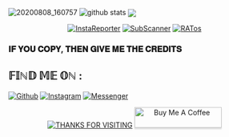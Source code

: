 ![20200808_160757](https://1.bp.blogspot.com/-qC8kV4h_PfU/X8-QgpRi5NI/AAAAAAAAAsU/CMNUn-ACVU0IelXKYHrTTSw0zAeH27fZQCLcBGAsYHQ/s2893/muneebwanee.jpg)
![github stats](https://github-readme-stats.vercel.app/api?username=muneebwanee&show_icons=true&include_all_commits=true&theme=chartreuse-dark&cache_seconds=3200)
<img align="center" src="https://github-readme-stats.anuraghazra1.vercel.app/api/top-langs/?username=muneebwanee&layout=compact&theme=chartreuse-dark" />
<p align="center">
<a href="https://github.com/muneebwanee/InstaReporter"><img title="InstaReporter" src="https://github-readme-stats.vercel.app/api/pin/?username=muneebwanee&repo=InstaReporter&theme=vision-friendly-dark"></a>
<a href="https://github.com/muneebwanee/SubScanner"><img title="SubScanner" src="https://github-readme-stats.vercel.app/api/pin/?username=muneebwanee&repo=SubScanner&theme=vision-friendly-dark"></a>
<a href="https://github.com/muneebwanee/RATos"><img title="RATos" src="https://github-readme-stats.vercel.app/api/pin/?username=muneebwanee&repo=RATos&theme=vision-friendly-dark"></a>
</p>

### 𝐈𝐅 𝐘𝐎𝐔 𝐂𝐎𝐏𝐘, 𝐓𝐇𝐄𝐍 𝐆𝐈𝐕𝐄 𝐌𝐄 𝐓𝐇𝐄 𝐂𝐑𝐄𝐃𝐈𝐓𝐒

## 𝔽𝕀ℕ𝔻 𝕄𝔼 𝕆ℕ :
[![Github](https://img.shields.io/badge/Github-Muneeb--Wanee-green?style=for-the-badge&logo=github)](https://github.com/muneebwanee)
[![Instagram](https://img.shields.io/badge/IG-%40muneebwanee-red?style=for-the-badge&logo=instagram)](https://www.instagram.com/muneebwanee)
[![Messenger](https://img.shields.io/badge/Chat-Messenger-blue?style=for-the-badge&logo=messenger)](https://m.me/me.muneebwanee)

<p align="center">
<a href="https://github.com/muneebwanee"><img title="THANKS FOR VISITING" src="https://img.shields.io/badge/THANK--FOR--VISITING-red.svg?style=for-the-badge&logo=github"></a>
<a href="https://www.buymeacoffee.com/muneebwanee" target="_blank"><img src="https://www.buymeacoffee.com/assets/img/custom_images/orange_img.png" alt="Buy Me A Coffee" style="height: 41px !important;width: 174px !important;box-shadow: 0px 3px 2px 0px rgba(190, 190, 190, 0.5) !important;-webkit-box-shadow: 0px 3px 2px 0px rgba(190, 190, 190, 0.5) !important;" ></a>
</p>

